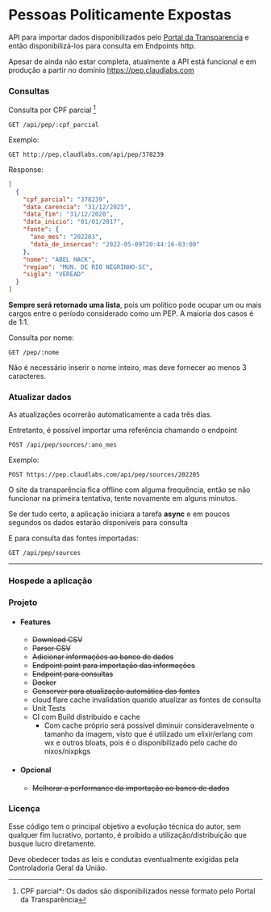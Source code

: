 # Pessoas Politicamente Expostas
API para importar dados disponibilizados pelo [Portal da Transparencia](https://www.portaltransparencia.gov.br/download-de-dados/pep) e então disponibilizá-los para consulta em Endpoints http.

Apesar de ainda não estar completa, atualmente a API está funcional e em produção a partir no domínio https://pep.claudlabs.com
### Consultas
Consulta por CPF parcial [^1]
```http
GET /api/pep/:cpf_parcial
```
Exemplo:
```http
GET http://pep.claudlabs.com/api/pep/378239
```
Response:
```json
[
  {
    "cpf_parcial": "378239",
    "data_carencia": "31/12/2025",
    "data_fim": "31/12/2020",
    "data_inicio": "01/01/2017",
    "fonte": {
      "ano_mes": "202203",
      "data_de_insercao": "2022-05-09T20:44:16-03:00"
    },
    "nome": "ABEL HACK",
    "regiao": "MUN. DE RIO NEGRINHO-SC",
    "sigla": "VEREAD"
  }
]
```
**Sempre será retornado uma lista**, pois um político pode ocupar um ou mais cargos entre o período considerado como um PEP. A maioria dos casos é de 1:1.

Consulta por nome:
```HTTP
GET /pep/:nome
```
Não é necessário inserir o nome inteiro, mas deve fornecer ao menos 3 caracteres.

### Atualizar dados

As atualizações ocorrerão automaticamente a cada três dias.

Entretanto, é possível importar uma referência chamando o endpoint

```http
POST /api/pep/sources/:ano_mes
```

Exemplo:
```http
POST https://pep.claudlabs.com/api/pep/sources/202205
```

O site da transparência fica offline com alguma frequência, então se não funcionar na primeira tentativa, tente novamente em alguns minutos.

Se der tudo certo, a aplicação iniciara a tarefa **async** e em poucos segundos os dados estarão disponíveis para consulta

E para consulta das fontes importadas:
```http
GET /api/pep/sources
```
--- 
[^1]: CPF parcial*: Os dados são disponibilizados nesse formato pelo Portal da Transparência

### Hospede a aplicação

### Projeto

- #### Features
	- ~~Download CSV~~
	- ~~Parser CSV~~
	- ~~Adicionar informações ao banco de dados~~
	- ~~Endpoint point para importação das informações~~
	- ~~Endpoint para consultas~~
	- ~~Docker~~
	- ~~Genserver para atualização automática das fontes~~
	- cloud flare cache invalidation quando atualizar as fontes de consulta
	- Unit Tests
	- CI com Build distribuido e cache
	  - Com cache próprio será possível diminuir consideravelmente o tamanho da imagem, visto que é utilizado um elixir/erlang com wx e outros bloats, pois é o disponibilizado pelo cache do nixos/nixpkgs


- #### Opcional
	- ~~Melhorar a performance da importação ao banco de dados~~

### Licença

Esse código tem o principal objetivo a evolução técnica do autor, sem qualquer fim lucrativo, portanto, é proibido a utilização/distribuição que busque lucro diretamente.

Deve obedecer todas as leis e condutas eventualmente exigidas pela Controladoria Geral da União.

